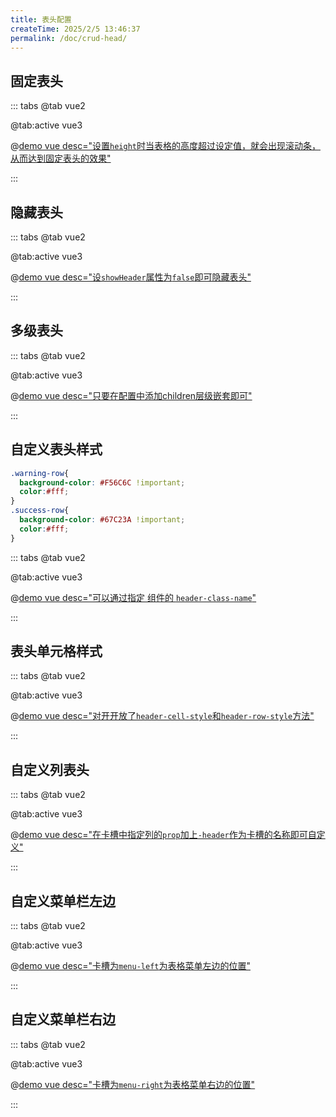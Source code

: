 ```yaml
---
title: 表头配置
createTime: 2025/2/5 13:46:37
permalink: /doc/crud-head/
---
```


## 固定表头

::: tabs
@tab vue2

@tab:active vue3

@[demo vue  desc="设置`height`时当表格的高度超过设定值，就会出现滚动条，从而达到固定表头的效果"](../../../examples/crud/crud-head/height.vue)

:::


## 隐藏表头

::: tabs
@tab vue2

@tab:active vue3

@[demo vue  desc="设`showHeader`属性为`false`即可隐藏表头"](../../../examples/crud/crud-head/showHeader.vue)

:::

## 多级表头
::: tabs
@tab vue2

@tab:active vue3

@[demo vue  desc="只要在配置中添加children层级嵌套即可"](../../../examples/crud/crud-head/children.vue)

:::

## 自定义表头样式
```css
.warning-row{
  background-color: #F56C6C !important;
  color:#fff;
}
.success-row{
  background-color: #67C23A !important;
  color:#fff;
}
```
::: tabs
@tab vue2

@tab:active vue3

@[demo vue  desc="可以通过指定 组件的 `header-class-name`"](../../../examples/crud/crud-head/row-class-name.vue)

:::

## 表头单元格样式

::: tabs
@tab vue2

@tab:active vue3

@[demo vue  desc="对开开放了`header-cell-style`和`header-row-style`方法"](../../../examples/crud/crud-head/cell-style.vue)

:::

## 自定义列表头
::: tabs
@tab vue2

@tab:active vue3

@[demo vue  desc="在卡槽中指定列的`prop`加上`-header`作为卡槽的名称即可自定义"](../../../examples/crud/crud-head/headerslot.vue)

:::

## 自定义菜单栏左边
::: tabs
@tab vue2

@tab:active vue3

@[demo vue  desc="卡槽为`menu-left`为表格菜单左边的位置"](../../../examples/crud/crud-head/menu-left.vue)

:::

## 自定义菜单栏右边

::: tabs
@tab vue2

@tab:active vue3

@[demo vue  desc="卡槽为`menu-right`为表格菜单右边的位置"](../../../examples/crud/crud-head/menu-right.vue)

:::